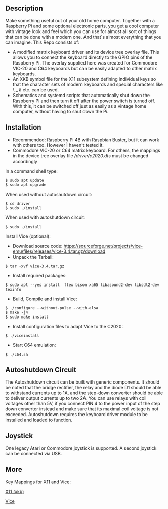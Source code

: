 ## Description
Make something useful out of your old home computer. Together with a Raspberry Pi and some optional electronic parts, you get a cool computer with vintage look and feel which you can use for almost all sort of things that can be done with a modern one. And that´s almost everything that you can imagine. This Repo consists of:
- A modified matrix keyboard driver and its device tree overlay file. This allows you to connect the keyboard directly to the GPIO pins of the Raspberry Pi. The overlay supplied here was created for Commodore VIC-20 and C64 keyboards but can be easily adapted to other matrix keyboards.
- An XKB symbol file for the X11 subsystem defining individual keys so that the character sets of modern keyboards and special characters like \ _ ä etc. can be used. 
- Schematics and systemd scripts that automatically shut down the Raspberry Pi and then turn it off after the power switch is turned off. With this, it can be switched off just as easily as a vintage home computer, without having to shut down the Pi.

## Installation
- Recommended: Raspberry Pi 4B with Raspbian Buster, but it can work with others too. However I haven't tested it.
- Commodore VIC-20 or C64 matrix keyboard. For others, the mappings in the device tree overlay file */driver/c2020.dts* must be changed accordingly

In a command shell type:
```
$ sudo apt update
$ sudo apt upgrade
```

When used without autoshutdown circuit:
```
$ cd driver
$ sudo ./install
```
When used with autoshutdown circuit:
```
$ sudo ./install
```
Install Vice (optional):
- Download source code: https://sourceforge.net/projects/vice-emu/files/releases/vice-3.4.tar.gz/download
- Unpack the Tarball:
```
$ tar -xvf vice-3.4.tar.gz
```
- Install required packages:
```
$ sudo apt --yes install  flex bison xa65 libasound2-dev libsdl2-dev texinfo
```
- Build, Compile and install Vice:
```
$ ./configure --without-pulse --with-alsa 
$ make -j4
$ sudo make install
```
- Install configuration files to adapt Vice to the C2020:
```
$ ./viceinstall
```
- Start C64 emulation:
```
$ ./c64.sh
```

## Autoshutdown Circuit
The Autoshutdown circuit can be built with generic components. It should be noted that the bridge rectifier, the relay and the diode D1 should be able to withstand currents up to 1A, and the step-down converter should be able to deliver output currents up to two 2A. You can use relays with coil voltages other than 5V, if you connect PIN 4 to the power input of the step down converter instead and make sure that its maximal coil voltage is not exceeded.
Autoshutdown requires the keyboard driver module to be installed and loaded to function.

## Joystick
One legacy Atari or Commodore joystick is supported. A second joystick can be connected via USB. 

## More
Key Mappings for X11 and Vice:

[X11 (xkb)]:./driver/keymap.md
[Vice]: ./vice/hotkeys.md
[X11 (xkb)]

[Vice]

